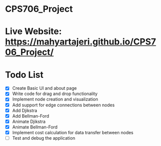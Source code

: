 # CPS706_Project
# Live Website: https://mahyartajeri.github.io/CPS706_Project/

# Todo List
- [x] Create Basic UI and about page
- [x] Write code for drag and drop functionality
- [x] Implement node creation and visualization
- [x] Add support for edge connections between nodes
- [x] Add Djikstra
- [x] Add Bellman-Ford
- [x] Animate Djikstra 
- [x] Animate Bellman-Ford 
- [x] Implement cost calculation for data transfer between nodes
- [ ] Test and debug the application
